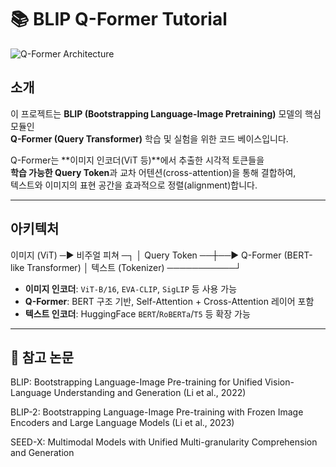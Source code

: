 # 📚 BLIP Q-Former Tutorial


![Q-Former Architecture](./images/qformer_archi.png)

## 소개
이 프로젝트는 **BLIP (Bootstrapping Language-Image Pretraining)** 모델의 핵심 모듈인  
**Q-Former (Query Transformer)** 학습 및 실험을 위한 코드 베이스입니다.  

Q-Former는 **이미지 인코더(ViT 등)**에서 추출한 시각적 토큰들을  
**학습 가능한 Query Token**과 교차 어텐션(cross-attention)을 통해 결합하여,  
텍스트와 이미지의 표현 공간을 효과적으로 정렬(alignment)합니다.

---

## 아키텍처


이미지 (ViT) ─▶ 비주얼 피쳐 ─┐
│
Query Token ──┼──▶ Q-Former (BERT-like Transformer)
│
텍스트 (Tokenizer) ───────────┘


- **이미지 인코더**: `ViT-B/16`, `EVA-CLIP`, `SigLIP` 등 사용 가능  
- **Q-Former**: BERT 구조 기반, Self-Attention + Cross-Attention 레이어 포함  
- **텍스트 인코더**: HuggingFace `BERT`/`RoBERTa`/`T5` 등 확장 가능  

---
## 📜 참고 논문

BLIP: Bootstrapping Language-Image Pre-training for Unified Vision-Language Understanding and Generation (Li et al., 2022)

BLIP-2: Bootstrapping Language-Image Pre-training with Frozen Image Encoders and Large Language Models (Li et al., 2023)

SEED-X: Multimodal Models with Unified Multi-granularity Comprehension and Generation
